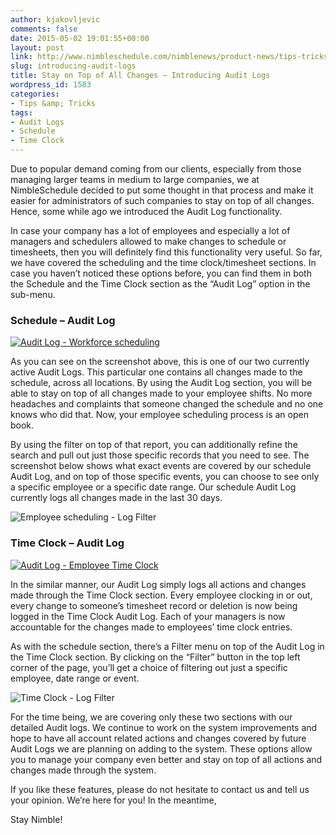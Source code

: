 ```yaml
---
author: kjakovljevic
comments: false
date: 2015-05-02 19:01:55+00:00
layout: post
link: http://www.nimbleschedule.com/nimblenews/product-news/tips-tricks/introducing-audit-logs/
slug: introducing-audit-logs
title: Stay on Top of All Changes – Introducing Audit Logs
wordpress_id: 1583
categories:
- Tips &amp; Tricks
tags:
- Audit Logs
- Schedule
- Time Clock
---
```


Due to popular demand coming from our clients, especially from those managing larger teams in medium to large companies, we at NimbleSchedule decided to put some thought in that process and make it easier for administrators of such companies to stay on top of all changes. Hence, some while ago we introduced the Audit Log functionality.

In case your company has a lot of employees and especially a lot of managers and schedulers allowed to make changes to schedule or timesheets, then you will definitely find this functionality very useful. So far, we have covered the scheduling and the time clock/timesheet sections. In case you haven’t noticed these options before, you can find them in both the Schedule and the Time Clock section as the “Audit Log” option in the sub-menu.



### Schedule – Audit Log





[![Audit Log - Workforce scheduling](http://www.nimbleschedule.com/wp-content/uploads/2015/05/Audit-Log-Schedule-thumb.jpg)](http://www.nimbleschedule.com/wp-content/uploads/2015/05/Audit-Log-Schedule.jpg)



As you can see on the screenshot above, this is one of our two currently active Audit Logs. This particular one contains all changes made to the schedule, across all locations. By using the Audit Log section, you will be able to stay on top of all changes made to your employee shifts. No more headaches and complaints that someone changed the schedule and no one knows who did that. Now, your employee scheduling process is an open book.

By using the filter on top of that report, you can additionally refine the search and pull out just those specific records that you need to see. The screenshot below shows what exact events are covered by our schedule Audit Log, and on top of those specific events, you can choose to see only a specific employee or a specific date range. Our schedule Audit Log currently logs all changes made in the last 30 days.



![Employee scheduling - Log Filter](http://www.nimbleschedule.com/wp-content/uploads/2015/05/Audit-Log-Schedule-Filter.jpg)





### Time Clock – Audit Log





[![Audit Log - Employee Time Clock](http://www.nimbleschedule.com/wp-content/uploads/2015/05/Audit-Log-Time-Clock-thumb.jpg)](http://www.nimbleschedule.com/wp-content/uploads/2015/05/Audit-Log-Time-Clock.jpg)



In the similar manner, our Audit Log simply logs all actions and changes made through the Time Clock section. Every employee clocking in or out, every change to someone’s timesheet record or deletion is now being logged in the Time Clock Audit Log. Each of your managers is now accountable for the changes made to employees’ time clock entries.

As with the schedule section, there’s a Filter menu on top of the Audit Log in the Time Clock section. By clicking on the “Filter” button in the top left corner of the page, you’ll get a choice of filtering out just a specific employee, date range or event.



![Time Clock - Log Filter](http://www.nimbleschedule.com/wp-content/uploads/2015/05/Audit-Log-Time-Clock-Filter.jpg)



For the time being, we are covering only these two sections with our detailed Audit logs. We continue to work on the system improvements and hope to have all account related actions and changes covered by future Audit Logs we are planning on adding to the system. These options allow you to manage your company even better and stay on top of all actions and changes made through the system.

If you like these features, please do not hesitate to contact us and tell us your opinion. We’re here for you! In the meantime,

Stay Nimble!

